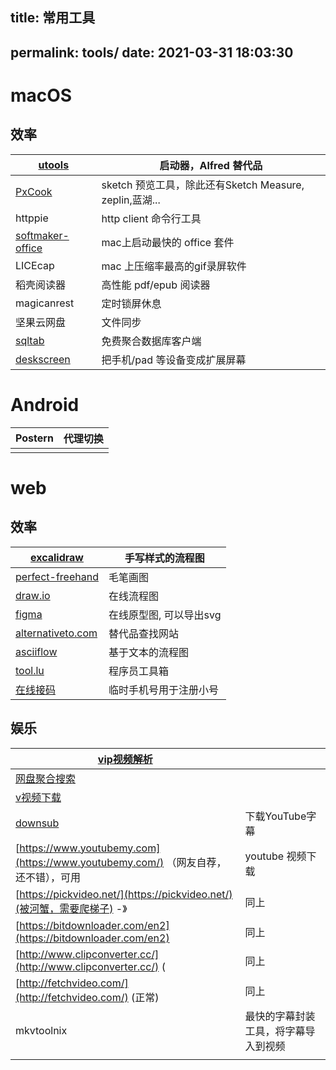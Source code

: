 ## title: 常用工具

permalink: tools/
date: 2021-03-31 18:03:30
-------------------------

# macOS

## 效率

| [utools](https://u.tools/)                                        | 启动器，Alfred 替代品                                   |
| ----------------------------------------------------------------- | ------------------------------------------------------- |
| [PxCook](https://www.fancynode.com.cn/pxcook)                     | sketch 预览工具，除此还有Sketch Measure, zeplin,蓝湖... |
| httppie                                                           | http client 命令行工具                                  |
| [softmaker-office](https://www.softmaker.com/en/softmaker-office) | mac上启动最快的 office 套件                             |
| LICEcap                                                           | mac 上压缩率最高的gif录屏软件                           |
| 稻壳阅读器                                                        | 高性能 pdf/epub 阅读器                                  |
| magicanrest                                                       | 定时锁屏休息                                            |
| 坚果云网盘                                                        | 文件同步                                                |
| [sqltab](http://www.sqltabs.com/#)                                | 免费聚合数据库客户端                                    |
| [deskscreen](https://github.com/pavlobu/deskreen)                 | 把手机/pad 等设备变成扩展屏幕                           |

# Android

| Postern | 代理切换  |
|---|---|
|   |   |


# web

## 效率

| [excalidraw](https://github.com/excalidraw/excalidraw)                                                                                                                                                   | 手写样式的流程图        |
| -------------------------------------------------------------------------------------------------------------------------------------------------------------------------------------------------------- | ----------------------- |
| [perfect-freehand](https://github.com/steveruizok/perfect-freehand)                                                                                                                                      | 毛笔画图                |
| [draw.io](https://draw.io)                                                                                                                                                                               | 在线流程图              |
| [figma](https://www.figma.com/)                                                                                                                                                                          | 在线原型图, 可以导出svg |
| [alternativeto.com](http://alternativeto.com/)                                                                                                                                                           | 替代品查找网站          |
| [asciiflow](https://asciiflow.com/)                                                                                                                                                                      | 基于文本的流程图        |
| [tool.lu](https://tool.lu/)                                                                                                                                                                              | 程序员工具箱            |
| [在线接码](https://www.google.com/search?q=%E5%9C%A8%E7%BA%BF%E6%8E%A5%E7%A0%81&oq=%E5%9C%A8%E7%BA%BF%E6%8E%A5%E7%A0%81&aqs=chrome..69i64j69i60l3j69i61j69i60j69i65l2.2429j0j1&sourceid=chrome&ie=UTF-8) | 临时手机号用于注册小号  |

## 娱乐

| [vip视频解析](https://www.sayloving.com/movie.html)                                |                                      |
| ---------------------------------------------------------------------------------- | ------------------------------------ |
| [网盘聚合搜索](http://hao.misiai.com/#/)                                           |                                      |
| [v视频下载](http://v.ranks.xin/)                                                   |                                      |
| [downsub](https://downsub.com/)                                                    | 下载YouTube字幕                      |
| [https://www.youtubemy.com](https://www.youtubemy.com/) （网友自荐，还不错），可用 | youtube 视频下载                     |
| [https://pickvideo.net/](https://pickvideo.net/)(被河蟹，需要爬梯子)  -》          | 同上                                 |
| [https://bitdownloader.com/en2](https://bitdownloader.com/en2)                     | 同上                                 |
| [http://www.clipconverter.cc/](http://www.clipconverter.cc/) (                     | 同上                                 |
| [http://fetchvideo.com/](http://fetchvideo.com/) (正常)                            | 同上                                 |
| mkvtoolnix                                                                         | 最快的字幕封装工具，将字幕导入到视频 |
|                                                                                    |                                      |
